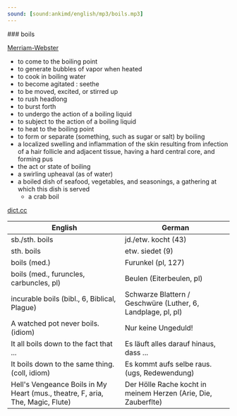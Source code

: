 ```yaml
---
sound: [sound:ankimd/english/mp3/boils.mp3]
---
```


\### boils

[Merriam-Webster](https://www.merriam-webster.com/dictionary/boils)

- to come to the boiling point
- to generate bubbles of vapor when heated
- to cook in boiling water
- to become agitated : seethe
- to be moved, excited, or stirred up
- to rush headlong
- to burst forth
- to undergo the action of a boiling liquid
- to subject to the action of a boiling liquid
- to heat to the boiling point
- to form or separate (something, such as sugar or salt) by boiling
- a localized swelling and inflammation of the skin resulting from infection of a hair follicle and adjacent tissue, having a hard central core, and forming pus
- the act or state of boiling
- a swirling upheaval (as of water)
- a boiled dish of seafood, vegetables, and seasonings, a gathering at which this dish is served
    - a crab boil

[dict.cc](https://www.dict.cc/boils)

| English        | German       |
| -------------- | ------------ |
| sb./sth. boils | jd./etw. kocht (43) |
| sth. boils | etw. siedet (9) |
| boils (med.) | Furunkel (pl, 127) |
| boils (med., furuncles, carbuncles, pl) | Beulen (Eiterbeulen, pl) |
| incurable boils (bibl., 6, Biblical, Plague) | Schwarze Blattern / Geschwüre (Luther, 6, Landplage, pl, pl) |
| A watched pot never boils. (idiom) | Nur keine Ungeduld! |
| It all boils down to the fact that ... | Es läuft alles darauf hinaus, dass ... |
| It boils down to the same thing. (coll, idiom) | Es kommt aufs selbe raus. (ugs, Redewendung) |
| Hell's Vengeance Boils in My Heart (mus., theatre, F, aria, The, Magic, Flute) | Der Hölle Rache kocht in meinem Herzen (Arie, Die, Zauberflte) |
